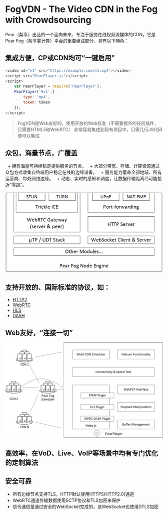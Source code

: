 # FogVDN - The Video CDN in the Fog with Crowdsourcing

  Pear（梨享）出品的一个面向未来、专注于服务在线视频流媒体的CDN。它是Pear Fog（梨享雾计算）平台的重要组成部分，具有以下特色：

## 集成方便，CP或CDN均可“一键启用”

``` js
<video id="v1" src="https://example.com/v1.mp4"></video>
<script src="PearPlayer.js"></script>
<script>
    var PearPlayer = require('PearPlayer');
    PearPlayer('#v1',{
        type: 'mp4',
        token: token
    });
</script>
```

> FogVDN是Web友好的，使用开放的Web标准（不需要额外的任何插件，只需要HTML5和WebRTC）
> 非常容易集成到现有项目中，只需几行JS代码便可以集成

## 众包，海量节点，广覆盖

   + 拥有海量可持续稳定提供服务的节点。
   + 大部分带宽、存储、计算资源通过众包方式收集自终端用户稳定在线的边缘设备。
   + 服务能力覆盖全部地域、所有运营商、每处网络边缘。
   + 动态、实时的感知和调度，让数据传输距离尽可能接近“零跳”。
   
![节点架构](fig/pear-fog-node-engine.png)

## 支持开放的、国际标准的协议，如：
   + [HTTP2](https://en.wikipedia.org/wiki/HTTP/2)
   + [WebRTC](https://webrtc.org/)
   + [HLS](https://developer.apple.com/streaming/)
   + [DASH](http://mpeg.chiariglione.org/standards/mpeg-dash)
  
## Web友好，“连接一切”

![播放器](fig/PearPlayer.png)

## 高效率，在VoD、Live、VoIP等场景中均有专门优化的定制算法

## 安全可靠

   * 所有边缘节点支持TLS，HTTP默认使用HTTPS(HTTP2.0)通道
   * WebRTC通道传输数据使用SCTP协议和TLS加密来保护
   * 信令通信是通过安全的WebSocket完成的，该WebSocket也使用DTLS加密
